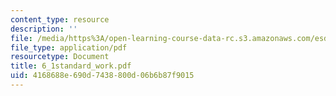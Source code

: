 ```yaml
---
content_type: resource
description: ''
file: /media/https%3A/open-learning-course-data-rc.s3.amazonaws.com/esd-60-lean-six-sigma-processes-summer-2004/4168688e690d7438800d06b6b87f9015_6_1standard_work.pdf
file_type: application/pdf
resourcetype: Document
title: 6_1standard_work.pdf
uid: 4168688e-690d-7438-800d-06b6b87f9015
---
```

